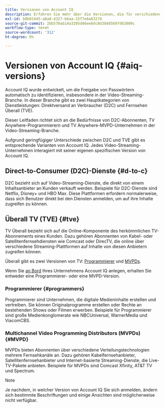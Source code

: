 ```yaml
---
title: Versionen von Account IQ
description: Erfahren Sie mehr über die Versionen, die für verschiedene Dienste in Account IQ verwendet werden.
exl-id: b8b014d5-a8a8-4327-b6aa-15f7e6a63274
source-git-commit: 2bb570ab14a3295d46ee6dc0d38485697d63809c
workflow-type: tm+mt
source-wordcount: '312'
ht-degree: 0%

---
```


# Versionen von Account IQ {#aiq-versions}

Account IQ wurde entwickelt, um die Freigabe von Passwörtern automatisch zu identifizieren, insbesondere in der Video-Streaming-Branche. In dieser Branche gibt es zwei Hauptkategorien von Dienstleistungen: Direktversand an Verbraucher (D2C) und Fernsehen Überall (TVE).

Dieser Leitfaden richtet sich an die Bedürfnisse von D2C-Abonnenten, TV Anywhere-Programmierern und TV Anywhere-MVPD-Unternehmen in der Video-Streaming-Branche.

Aufgrund geringfügiger Unterschiede zwischen D2C und TVE gibt es entsprechende Varianten von Account IQ. Jedes Video-Streaming-Unternehmen interagiert mit seiner eigenen spezifischen Version von Account IQ.

## Direct-to-Consumer (D2C)-Dienste {#d-to-c}

D2C bezieht sich auf Video-Streaming-Dienste, die direkt von einem Inhaltsanbieter an Kunden verkauft werden. Beispiele für D2C-Dienste sind Netflix, Disney+ und HBO Max. Diese Plattformen erfordern normalerweise, dass sich Benutzer direkt bei den Diensten anmelden, um auf ihre Inhalte zugreifen zu können.

## Überall TV (TVE) {#tve}

TV Überall bezieht sich auf die Online-Komponente des herkömmlichen TV-Abonnements eines Kunden. Dazu gehören Abonnenten von Kabel- oder Satellitenfernsehdiensten wie Comcast oder DirecTV, die online über verschiedene Streaming-Plattformen auf Inhalte von diesen Anbietern zugreifen können.

Überall gibt es zwei Versionen von TV: [Programmierer](/help/accountiq/product-concepts.md#programmer-def) und [MVPDs](/help/accountiq/product-concepts.md#mvpd-def).

Wenn Sie [an Bord](/help/accountiq/get-started.md) Ihres Unternehmens Account IQ anlegen, erhalten Sie entweder eine Programmierer- oder eine MVPD-Version.

### Programmierer {#programmers}

Programmierer sind Unternehmen, die digitale Medieninhalte erstellen und vertreiben. Sie können Originalprogramme erstellen oder Rechte an bestehenden Shows oder Filmen erwerben. Beispiele für Programmierer sind große Medienkonglomerate wie NBCUniversal, WarnerMedia und ViacomCBS.

### Multichannel Video Programming Distributors (MVPDs) {#MVPD}

MVPDs bieten Abonnenten über verschiedene Verteilungstechnologien mehrere Fernsehkanäle an. Dazu gehören Kabelfernsehanbieter, Satellitenfernsehanbieter und Internet-basierte Streaming-Dienste, die Live-TV-Pakete anbieten. Beispiele für MVPDs sind Comcast Xfinity, AT&amp;T TV und Spectrum.

>[!NOTE]
>
> Je nachdem, in welcher Version von Account IQ Sie sich anmelden, ändern sich bestimmte Beschriftungen und einige Ansichten sind möglicherweise nicht verfügbar.
